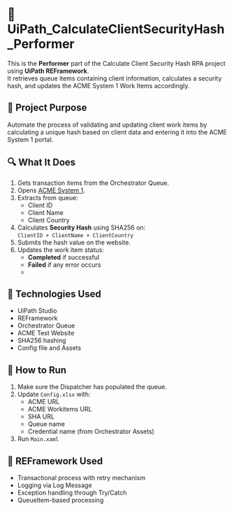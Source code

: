 # 🤖 UiPath_CalculateClientSecurityHash_Performer
This is the **Performer** part of the Calculate Client Security Hash RPA project using **UiPath REFramework**.  
It retrieves queue items containing client information, calculates a security hash, and updates the ACME System 1 Work Items accordingly.

## 📌 Project Purpose
Automate the process of validating and updating client work items by calculating a unique hash based on client data and entering it into the ACME System 1 portal.

## 🔍 What It Does
1. Gets transaction items from the Orchestrator Queue.
2. Opens [ACME System 1](https://acme-test.uipath.com).
3. Extracts from queue:
   - Client ID
   - Client Name
   - Client Country
4. Calculates **Security Hash** using SHA256 on:  
   `ClientID + ClientName + ClientCountry`
5. Submits the hash value on the website.
6. Updates the work item status:
   - **Completed** if successful
   - **Failed** if any error occurs
   - 
## 🧰 Technologies Used
- UiPath Studio
- REFramework
- Orchestrator Queue
- ACME Test Website
- SHA256 hashing
- Config file and Assets

## 🚀 How to Run
1. Make sure the Dispatcher has populated the queue.
2. Update `Config.xlsx` with:
   - ACME URL
   - ACME Workitems URL
   - SHA URL
   - Queue name
   - Credential name (from Orchestrator Assets)
3. Run `Main.xaml`

## 🧪 REFramework Used
- Transactional process with retry mechanism
- Logging via Log Message
- Exception handling through Try/Catch
- QueueItem-based processing
